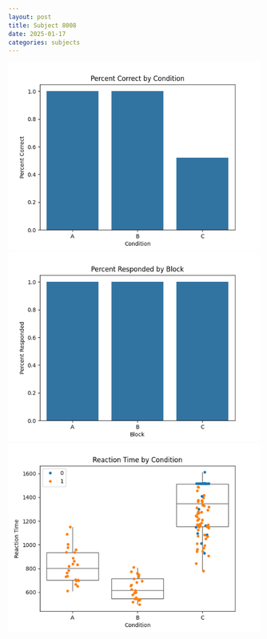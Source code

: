 ```yaml
---
layout: post
title: Subject 8008
date: 2025-01-17
categories: subjects
---
```


![](data/8008/run-13/8008_ATS_percent_correct.png)
![](data/8008/run-13/8008_ATS_percent_responded.png)
![](data/8008/run-13/8008_ATS_rt.png)
